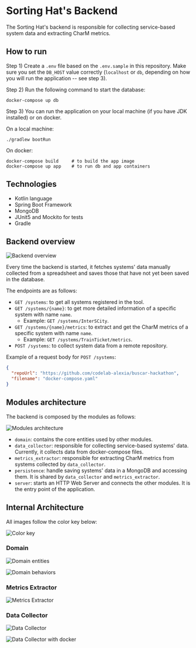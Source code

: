 # Sorting Hat's Backend

The Sorting Hat's backend is responsible for collecting service-based system data and extracting CharM metrics.

## How to run

Step 1) Create a `.env` file based on the `.env.sample` in this repository.
Make sure you set the `DB_HOST` value correctly
(`localhost` or `db`, depending on how you will run the application -- see step 3).

Step 2) Run the following command to start the database:
```shell
docker-compose up db
```

Step 3) You can run the application on your local machine (if you have JDK installed) or on docker.

On a local machine:
```shell
./gradlew bootRun
```

On docker:
```shell
docker-compose build     # to build the app image
docker-compose up app    # to run db and app containers
```


## Technologies

- Kotlin language
- Spring Boot Framework
- MongoDB
- JUnit5 and Mockito for tests
- Gradle

## Backend overview

![Backend overview](.docs/backend_overview.jpg)

Every time the backend is started, it fetches systems' data manually collected from a spreadsheet and saves those that have not yet been saved in the database.

The endpoints are as follows:

- `GET /systems`: to get all systems registered in the tool.
- `GET /systems/{name}`: to get more detailed information of a specific system with name `name`.
  - Example: `GET /systems/InterSCity`.
- `GET /systems/{name}/metrics`: to extract and get the CharM metrics of a specific system with name `name`.
  - Example: `GET /systems/TrainTicket/metrics`.
- `POST /systems`: to collect system data from a remote repository.

Example of a request body for `POST /systems`:
```json
{
  "repoUrl": "https://github.com/codelab-alexia/buscar-hackathon",
  "filename": "docker-compose.yaml"
}
```

## Modules architecture

The backend is composed by the modules as follows:

![Modules architecture](.docs/modules_architecture.jpg)

- `domain`: contains the core entities used by other modules.
- `data_collector`: responsible for collecting service-based systems' data. Currently, it collects data from docker-compose files.
- `metrics_extractor`: responsible for extracting CharM metrics from systems collected by `data_collector`.
- `persistence`: handle saving systems' data in a MongoDB and accessing them. It is shared by `data_collector` and `metrics_extractor`.
- `server`: starts an HTTP Web Server and connects the other modules. It is the entry point of the application.

## Internal Architecture

All images follow the color key below:

![Color key](.docs/color_key.jpg)

### Domain

![Domain entities](.docs/domain.jpg)

![Domain behaviors](.docs/domain_with_behaviors.jpg)

### Metrics Extractor

![Metrics Extractor](.docs/metrics_extractor.jpg)

### Data Collector

![Data Collector](.docs/data_collector.jpg)

![Data Collector with docker](.docs/data_collector_with_docker.jpg)

